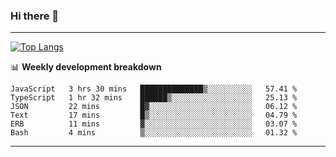 ### Hi there 👋

-------
[![Top Langs](https://github-readme-stats.vercel.app/api/top-langs/?username=ashish-r)](https://github.com/anuraghazra/github-readme-stats)

📊 **Weekly development breakdown**
<!--START_SECTION:waka-->

```text
JavaScript   3 hrs 30 mins   ██████████████▒░░░░░░░░░░   57.41 %
TypeScript   1 hr 32 mins    ██████▒░░░░░░░░░░░░░░░░░░   25.13 %
JSON         22 mins         █▓░░░░░░░░░░░░░░░░░░░░░░░   06.12 %
Text         17 mins         █▒░░░░░░░░░░░░░░░░░░░░░░░   04.79 %
ERB          11 mins         ▓░░░░░░░░░░░░░░░░░░░░░░░░   03.07 %
Bash         4 mins          ▒░░░░░░░░░░░░░░░░░░░░░░░░   01.32 %
```

<!--END_SECTION:waka-->
-------

<!--
**ashish-r/ashish-r** is a ✨ _special_ ✨ repository because its `README.md` (this file) appears on your GitHub profile.

Here are some ideas to get you started:

- 🔭 I’m currently working on ...
- 🌱 I’m currently learning ...
- 👯 I’m looking to collaborate on ...
- 🤔 I’m looking for help with ...
- 💬 Ask me about ...
- 📫 How to reach me: ...
- 😄 Pronouns: ...
- ⚡ Fun fact: ...
-->
